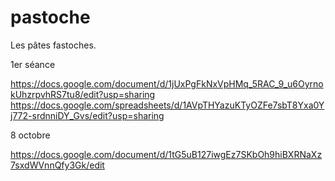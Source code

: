 # pastoche

Les pâtes fastoches.

1er séance

https://docs.google.com/document/d/1jUxPgFkNxVpHMq_5RAC_9_u6OyrnokUhzrpvhRS7tu8/edit?usp=sharing
https://docs.google.com/spreadsheets/d/1AVpTHYazuKTyOZFe7sbT8Yxa0Yj772-srdnniDY_Gvs/edit?usp=sharing

8 octobre

https://docs.google.com/document/d/1tG5uB127iwgEz7SKbOh9hiBXRNaXz7sxdWVnnQfy3Gk/edit